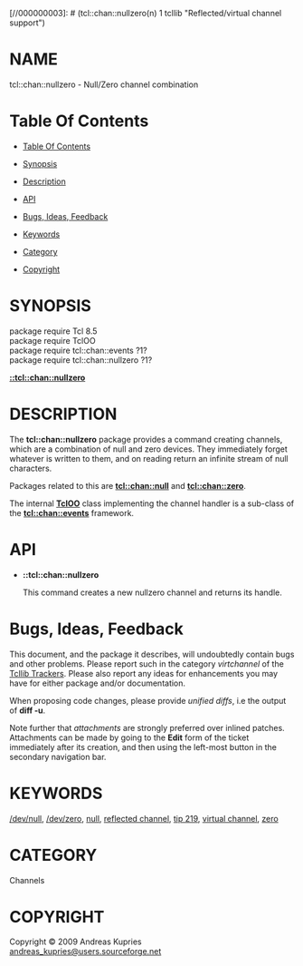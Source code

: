 
[//000000001]: # (tcl::chan::nullzero - Reflected/virtual channel support)
[//000000002]: # (Generated from file 'nullzero.man' by tcllib/doctools with format 'markdown')
[//000000003]: # (tcl::chan::nullzero(n) 1 tcllib "Reflected/virtual channel support")

# NAME

tcl::chan::nullzero - Null/Zero channel combination

# <a name='toc'></a>Table Of Contents

  -  [Table Of Contents](#toc)

  -  [Synopsis](#synopsis)

  -  [Description](#section1)

  -  [API](#section2)

  -  [Bugs, Ideas, Feedback](#section3)

  -  [Keywords](#keywords)

  -  [Category](#category)

  -  [Copyright](#copyright)

# <a name='synopsis'></a>SYNOPSIS

package require Tcl 8.5  
package require TclOO  
package require tcl::chan::events ?1?  
package require tcl::chan::nullzero ?1?  

[__::tcl::chan::nullzero__](#1)  

# <a name='description'></a>DESCRIPTION

The __tcl::chan::nullzero__ package provides a command creating channels, which
are a combination of null and zero devices. They immediately forget whatever is
written to them, and on reading return an infinite stream of null characters.

Packages related to this are __[tcl::chan::null](tcllib_null.md)__ and
__[tcl::chan::zero](tcllib_zero.md)__.

The internal __[TclOO](../../../../index.md#tcloo)__ class implementing the
channel handler is a sub-class of the
__[tcl::chan::events](../virtchannel_core/events.md)__ framework.

# <a name='section2'></a>API

  - <a name='1'></a>__::tcl::chan::nullzero__

    This command creates a new nullzero channel and returns its handle.

# <a name='section3'></a>Bugs, Ideas, Feedback

This document, and the package it describes, will undoubtedly contain bugs and
other problems. Please report such in the category *virtchannel* of the [Tcllib
Trackers](http://core.tcl.tk/tcllib/reportlist). Please also report any ideas
for enhancements you may have for either package and/or documentation.

When proposing code changes, please provide *unified diffs*, i.e the output of
__diff -u__.

Note further that *attachments* are strongly preferred over inlined patches.
Attachments can be made by going to the __Edit__ form of the ticket immediately
after its creation, and then using the left-most button in the secondary
navigation bar.

# <a name='keywords'></a>KEYWORDS

[/dev/null](../../../../index.md#_dev_null),
[/dev/zero](../../../../index.md#_dev_zero), [null](../../../../index.md#null),
[reflected channel](../../../../index.md#reflected_channel), [tip
219](../../../../index.md#tip_219), [virtual
channel](../../../../index.md#virtual_channel),
[zero](../../../../index.md#zero)

# <a name='category'></a>CATEGORY

Channels

# <a name='copyright'></a>COPYRIGHT

Copyright &copy; 2009 Andreas Kupries <andreas_kupries@users.sourceforge.net>
